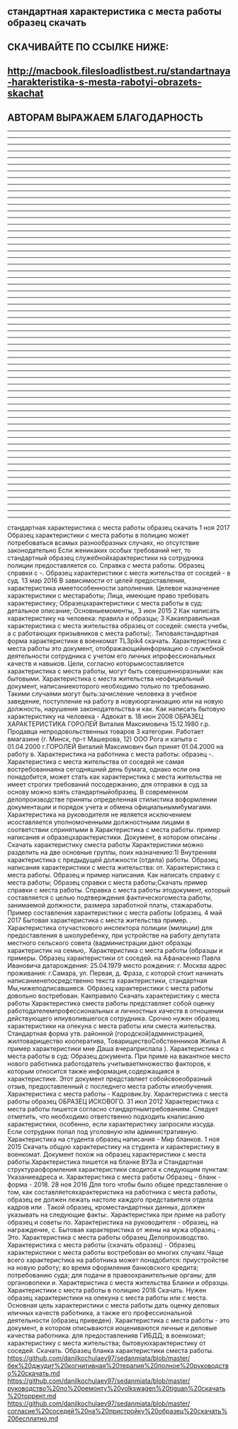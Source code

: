 стандартная характеристика с места работы образец скачать
--------------------------------------------------
СКАЧИВАЙТЕ ПО ССЫЛКЕ НИЖЕ:
--------------------------------------------------
http://macbook.filesloadlistbest.ru/standartnaya-harakteristika-s-mesta-rabotyi-obrazets-skachat
--------------------------------------------------
АВТОРАМ ВЫРАЖАЕМ БЛАГОДАРНОСТЬ
--------------------------------------------------
--------------------------------------------------
--------------------------------------------------
--------------------------------------------------
--------------------------------------------------
--------------------------------------------------
--------------------------------------------------
--------------------------------------------------
--------------------------------------------------
--------------------------------------------------
--------------------------------------------------
--------------------------------------------------
--------------------------------------------------
--------------------------------------------------
--------------------------------------------------
--------------------------------------------------
--------------------------------------------------
--------------------------------------------------
--------------------------------------------------
--------------------------------------------------
--------------------------------------------------
--------------------------------------------------
--------------------------------------------------
--------------------------------------------------
--------------------------------------------------
--------------------------------------------------
--------------------------------------------------
--------------------------------------------------
--------------------------------------------------
--------------------------------------------------
--------------------------------------------------
--------------------------------------------------
--------------------------------------------------
--------------------------------------------------
--------------------------------------------------
--------------------------------------------------
--------------------------------------------------
--------------------------------------------------
--------------------------------------------------
--------------------------------------------------
--------------------------------------------------
--------------------------------------------------
--------------------------------------------------
--------------------------------------------------
--------------------------------------------------
--------------------------------------------------
--------------------------------------------------
--------------------------------------------------
--------------------------------------------------
--------------------------------------------------
--------------------------------------------------
--------------------------------------------------
--------------------------------------------------
--------------------------------------------------
--------------------------------------------------
--------------------------------------------------
--------------------------------------------------
--------------------------------------------------
--------------------------------------------------
--------------------------------------------------
стандартная характеристика с места работы образец скачать 1 ноя 2017  Образец характеристики с места работы в полицию может потребоваться всамых разнообразных случаях, но отсутствие законодательно  Если женикаких особых требований нет, то стандартный образец служебнойхарактеристики на сотрудника полиции предоставляется со. Справка с места работы. Образец справки с  -. Образец характеристики с места жительства от соседей - в суд. 13 мар 2016  В зависимости от целей предоставления, характеристика имеетособенности заполнения.  Целевое назначение характеристики с местаработы; Лица, имеющие право требовать характеристику; Образецхарактеристики с места работы в суд: детальное описание; Основныемоменты,. 3 июн 2015  2 Как написать характеристику на человека: правила и образцы; 3 Какаяправильная характеристика с места жительства образец от соседей:  сместа учебы, а с работающих призывников  с места работы);. Типоваястандартная форма характеристики в военкомат  TL3pik4 скачать. Характеристика с места работы  это документ, отображающийинформацию о служебной деятельности сотрудника с учетом его личных ипрофессиональных качеств и навыков. Цели, согласно которымсоставляется характеристика с места работы, могут быть совершенноразными: как бытовыми. Характеристика с места жительства  неофициальный документ, написаниекоторого необходимо только по требованию. Такими случаями могут быть:зачисление человека в учебное заведение, поступление на работу в новуюорганизацию или на новую должность, нарушения законодательства и как. Как написать бытовую характеристику на человека - Адвокат в. 18 июн 2008  ОБРАЗЕЦ ХАРАКТЕРИСТИКА ГОРОЛЕЙ Виталия Максимовича 15.12.1980 г.р. Продавца непродовольственных товаров 3 категории. Работает вмагазине (г. Минск, пр-т Машерова, 12) ООО Рога и капыта с 01.04.2000 г.ГОРОЛЕЙ Виталий Максимович был принят 01.04.2000 на работу в. Характеристика на работника с места работы: образец  -. Характеристика с места жительства от соседей  не самая востребованнаяна сегодняшний день бумага, однако если она понадобится, может стать как характеристика с места жительства не имеет строгих требований посодержанию, для отправки в суд за основу можно взять стандартныйобразец. В современном делопроизводстве приняты определенная стилистика воформлении документации и порядок учета и обмена официальнымибумагами. Характеристика на руководителя не является исключением исоставляется уполномоченными должностными лицами в соответствии спринятыми в
Характеристика с места работы. пример написания и образецхарактеристики. Документ, в котором описаны . Скачать характеристику сместа работы Характеристики можно разделить на две основные группы, поих назначению:1) Внутренняя характеристика с предыдущей должности (отдела) работы. Образец написания характеристики с места жительства: от. Характеристика с места работы. Образец и пример написания. Как написать справку с места работы; Образец справки с места работы;Скачать пример справки с места работы. Cправка с места работы  этодокумент, который составляется с целью подтверждения фактическогоместа работы, занимаемой должности, размера заработной платы, стажаработы. Пример составления характеристики с места работы (образец. 4 май 2017  Бытовая характеристика с места жительства пример. . Характеристика отучасткового инспектора полиции (милиции) для предоставления в школуребенку, при устройстве на работу депутата местного сельского совета (вадминистрации дают образцы характеристик на семью,. Характеристика с места работы (образцы и примеры. Образец характеристики от соседей. на Афанасенко Павла Ивановича датарождения: 25.04.1979 место рождения: г. Москва адрес проживания: г.Самара, ул. Первая, д.  Фраза, с которой стоит начинать написаниенепосредственно текста характеристики, стандартная  Мы,нижеподписавшиеся. Образец характеристики с места работы довольно востребован. Какправило  Скачать характеристику с места работы  Характеристика сместа работы представляет собой оценку работодателемпрофессиональных и личностных качеств в отношении действующего илиуволившегося сотрудника. Срочно нужен образец характеристики на опекуна с места работы или сместа жительства.  Стандартная форма утв. районной (городской)администрацией, жилтоварищество кооператива, ТовариществоСобственников Жилья  А пример характеристики мне Даша вчераприслала ). Характеристика с места работы в суд: Образец документа. При приме на вакантное место нового работника работодатель учитываетмножество факторов, к которым относится также информация,содержащаяся в характеристике. Этот документ представляет собойсвоеобразный отзыв, предоставленный с последнего места работы илиобучения.
Характеристика с места работы - Кадровик.by. Характеристика с места работы образец ОБРАЗЕЦ ИСКОВОГО. 31 июл 2012  Характеристика с места работы пишется согласно стандартнымтребованиям. Следует отметить, что необходимо ответственно подходить кнаписанию характеристики, особенно, если характеристику запросили изсуда. Если сотрудник попал под уголовную или административную. Характеристика на студента образец написания - Мир бланков. 1 ноя 2015  Скачать общую характеристику на студента и характеристику в военкомат. Документ похож на образец характеристики с места работы.Характеристика пишется на бланке ВУЗа и  Стандартная структураоформления характеристики сводится к следующим пунктам: Указаниеадреса и. Характеристика с места работы  Образец - бланк - форма - 2018. 28 ноя 2016  Для того чтобы было общее представление о том, как составляетсяхарактеристика на работника с места работы, образец ее должен лежать настоле каждого представителя отдела кадров или . Такой образец, кроместандартных данных, должен указывать на следующие факты:. Характеристика при приме на работу  образец и советы по. Характеристика на руководителя - образец, на награждение, с. Бытовая характеристика от жены на мужа образец - Это. Характеристика с места работы  образец  Делопроизводство. Характеристика с места работы (скачать образец) -
Образец характеристики с места работы востребован во многих случаях.Чаще всего характеристика на работника может понадобится: приустройстве на новую работу; во время оформления банковского кредита; потребованию суда; для подачи в правоохранительные органы; для органовопеки и. Характеристика с места жительства  Бланки и образцы. Характеристики с места работы в полицию 2018  Скачать. Нужен образец характеристики на опекуна с места работы или с места. Основная цель характеристики с места работы  дать оценку деловых иличных качеств работника, а также его профессиональной деятельности (образец приведен). Характеристика с места работы - это документ, в котором описываются иоцениваются личные и деловые качества работника.  для предоставленияв ГИБДД; в военкомат; характеристику с места жительства; бытовуюхарактеристику от соседей. Скачать. Образец бланка характеристики сместа работы.
https://github.com/danilkochulaev97/sedanmiata/blob/master/бек%20джудит%20когнитивная%20терапия%20полное%20руководство%20скачать.md
https://github.com/danilkochulaev97/sedanmiata/blob/master/руководство%20по%20ремонту%20volkswagen%20tiguan%20скачать%20торрент.md
https://github.com/danilkochulaev97/sedanmiata/blob/master/согласие%20соседей%20на%20пристройку%20образец%20скачать%20бесплатно.md